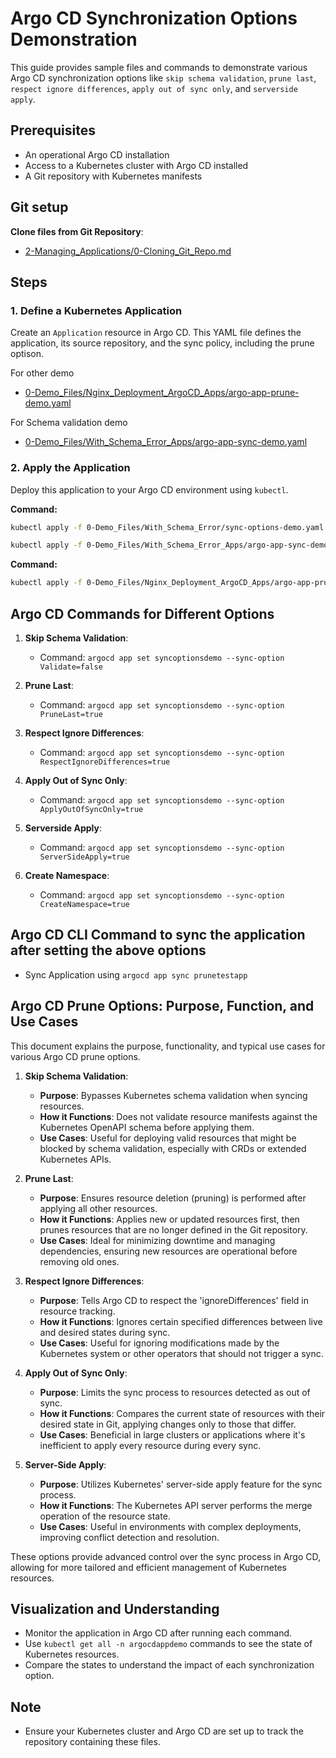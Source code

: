 
# Argo CD Synchronization Options Demonstration

This guide provides sample files and commands to demonstrate various Argo CD synchronization options like `skip schema validation`, `prune last`, `respect ignore differences`, `apply out of sync only`, and `serverside apply`.

## Prerequisites
- An operational Argo CD installation
- Access to a Kubernetes cluster with Argo CD installed
- A Git repository with Kubernetes manifests

## Git setup
**Clone files from Git Repository**:
   - [2-Managing_Applications/0-Cloning_Git_Repo.md](https://github.com/SMACAcademy/ArgoCD-Complete-Master-Course/blob/main/2-Managing_Applications/0-Cloning_Git_Repo.md)

## Steps

### 1. Define a Kubernetes Application
Create an `Application` resource in Argo CD. This YAML file defines the application, its source repository, and the sync policy, including the prune optison.

For other demo
- [0-Demo_Files/Nginx_Deployment_ArgoCD_Apps/argo-app-prune-demo.yaml](https://github.com/SMACAcademy/ArgoCD-Complete-Master-Course/blob/main/0-Demo_Files/Nginx_Deployment_ArgoCD_Apps/argo-app-prune-demo.yaml)

For Schema validation demo
- [0-Demo_Files/With_Schema_Error_Apps/argo-app-sync-demo.yaml](https://github.com/SMACAcademy/ArgoCD-Complete-Master-Course/blob/main/0-Demo_Files/With_Schema_Error_Apps/argo-app-sync-demo.yaml)

### 2. Apply the Application
Deploy this application to your Argo CD environment using `kubectl`.

**Command:**
```bash
kubectl apply -f 0-Demo_Files/With_Schema_Error/sync-options-demo.yaml --dry-run=server

kubectl apply -f 0-Demo_Files/With_Schema_Error_Apps/argo-app-sync-demo.yaml
```

**Command:**
```bash
kubectl apply -f 0-Demo_Files/Nginx_Deployment_ArgoCD_Apps/argo-app-prune-demo.yaml
```


## Argo CD Commands for Different Options


1. **Skip Schema Validation**:
   - Command: `argocd app set syncoptionsdemo --sync-option Validate=false`

2. **Prune Last**:
   - Command: `argocd app set syncoptionsdemo --sync-option PruneLast=true`

3. **Respect Ignore Differences**:
   - Command: `argocd app set syncoptionsdemo --sync-option RespectIgnoreDifferences=true`

4. **Apply Out of Sync Only**:
   - Command: `argocd app set syncoptionsdemo --sync-option ApplyOutOfSyncOnly=true`

5. **Serverside Apply**:
   - Command: `argocd app set syncoptionsdemo --sync-option ServerSideApply=true`
   
6. **Create Namespace**:
   - Command: `argocd app set syncoptionsdemo --sync-option CreateNamespace=true`  


## Argo CD CLI Command to sync the application after setting the above options
   - Sync Application using `argocd app sync prunetestapp`

## Argo CD Prune Options: Purpose, Function, and Use Cases

This document explains the purpose, functionality, and typical use cases for various Argo CD prune options.

1. **Skip Schema Validation**:
   - **Purpose**: Bypasses Kubernetes schema validation when syncing resources.
   - **How it Functions**: Does not validate resource manifests against the Kubernetes OpenAPI schema before applying them.
   - **Use Cases**: Useful for deploying valid resources that might be blocked by schema validation, especially with CRDs or extended Kubernetes APIs.

2. **Prune Last**:
   - **Purpose**: Ensures resource deletion (pruning) is performed after applying all other resources.
   - **How it Functions**: Applies new or updated resources first, then prunes resources that are no longer defined in the Git repository.
   - **Use Cases**: Ideal for minimizing downtime and managing dependencies, ensuring new resources are operational before removing old ones.

3. **Respect Ignore Differences**:
   - **Purpose**: Tells Argo CD to respect the 'ignoreDifferences' field in resource tracking.
   - **How it Functions**: Ignores certain specified differences between live and desired states during sync.
   - **Use Cases**: Useful for ignoring modifications made by the Kubernetes system or other operators that should not trigger a sync.

4. **Apply Out of Sync Only**:
   - **Purpose**: Limits the sync process to resources detected as out of sync.
   - **How it Functions**: Compares the current state of resources with their desired state in Git, applying changes only to those that differ.
   - **Use Cases**: Beneficial in large clusters or applications where it's inefficient to apply every resource during every sync.

5. **Server-Side Apply**:
   - **Purpose**: Utilizes Kubernetes' server-side apply feature for the sync process.
   - **How it Functions**: The Kubernetes API server performs the merge operation of the resource state.
   - **Use Cases**: Useful in environments with complex deployments, improving conflict detection and resolution.

These options provide advanced control over the sync process in Argo CD, allowing for more tailored and efficient management of Kubernetes resources.



## Visualization and Understanding

- Monitor the application in Argo CD after running each command.
- Use `kubectl get all -n argocdappdemo` commands to see the state of Kubernetes resources.
- Compare the states to understand the impact of each synchronization option.

## Note

- Ensure your Kubernetes cluster and Argo CD are set up to track the repository containing these files.
